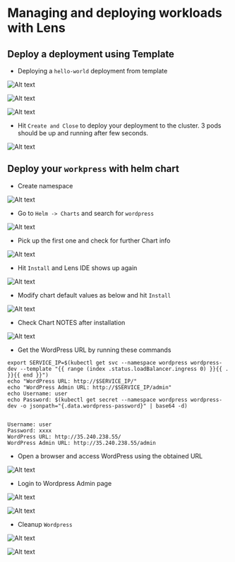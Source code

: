 # Managing and deploying workloads with Lens

## Deploy a deployment using Template

- Deploying a `hello-world` deployment from template

![Alt text](image.png)


![Alt text](image-1.png)


![Alt text](image-2.png)

- Hit `Create and Close` to deploy your deployment to the cluster. 3 pods should be up and running after few seconds.

![Alt text](image-3.png)

## Deploy your `workpress` with helm chart

- Create namespace

![Alt text](image-4.png)

- Go to `Helm -> Charts` and search for `wordpress`

![Alt text](image-5.png)

- Pick up the first one and check for further Chart info

![Alt text](image-6.png)

- Hit `Install` and Lens IDE shows up again

![Alt text](image-7.png)

- Modify chart default values as below and hit `Install`

![Alt text](image-8.png)

- Check Chart NOTES after installation

![Alt text](image-9.png)

- Get the WordPress URL by running these commands

```shell
export SERVICE_IP=$(kubectl get svc --namespace wordpress wordpress-dev --template "{{ range (index .status.loadBalancer.ingress 0) }}{{ . }}{{ end }}")
echo "WordPress URL: http://$SERVICE_IP/"
echo "WordPress Admin URL: http://$SERVICE_IP/admin"
echo Username: user
echo Password: $(kubectl get secret --namespace wordpress wordpress-dev -o jsonpath="{.data.wordpress-password}" | base64 -d)


Username: user
Password: xxxx
WordPress URL: http://35.240.238.55/
WordPress Admin URL: http://35.240.238.55/admin
```

- Open a browser and access WordPress using the obtained URL

![Alt text](image-10.png)

- Login to Wordpress Admin page

![Alt text](image-11.png)

![Alt text](image-12.png)

- Cleanup `Wordpress`

![Alt text](image-13.png)


![Alt text](image-14.png)
